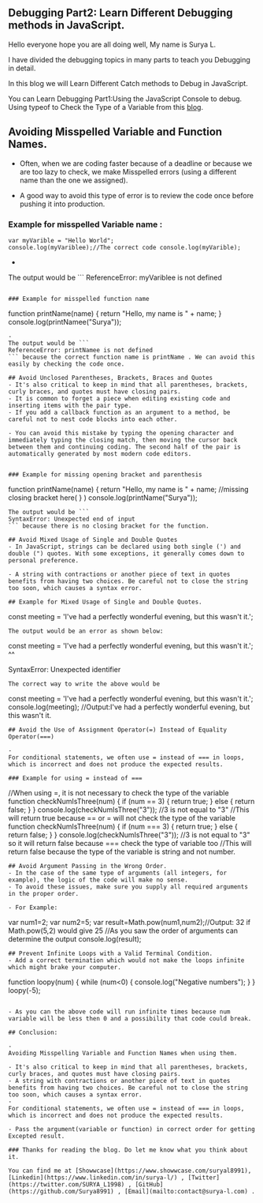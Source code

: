## Debugging Part2: Learn Different Debugging methods in JavaScript.

Hello everyone hope you are all doing well, My name is Surya L.

I have divided the debugging topics in many parts to teach you Debugging in detail.

In this blog we will Learn Different Catch methods to Debug in JavaScript.

You can Learn Debugging Part1:Using the JavaScript Console to debug. Using typeof to Check the Type of a Variable from this [blog](https://blog.surya-l.com/debugging-using-the-javascript-console-to-debug-using-typeof-to-check-the-type-of-a-variable).

## Avoiding Misspelled Variable and Function Names.

- Often, when we are coding faster because of a deadline or because we are too lazy to check, we make Misspelled errors (using a different name than the one we assigned). 

- A good way to avoid this type of error is to review the code once before pushing it into production.

### Example for misspelled Variable name :
```
var myVarible = "Hello World";
console.log(myVariblee);//The correct code console.log(myVarible);
```

- 
The output would be ```
ReferenceError: myVariblee is not defined
``` because the correct variable name is myVariable. We can avoid this easily by checking the code once.

### Example for misspelled function name

```
function printName(name)
{
    return "Hello, my name is " + name;
}
console.log(printNamee("Surya"));
```
- 
The output would be ```
ReferenceError: printNamee is not defined
``` because the correct function name is printName . We can avoid this easily by checking the code once.

## Avoid Unclosed Parentheses, Brackets, Braces and Quotes
- It's also critical to keep in mind that all parentheses, brackets, curly braces, and quotes must have closing pairs. 
- It is common to forget a piece when editing existing code and inserting items with the pair type. 
- If you add a callback function as an argument to a method, be careful not to nest code blocks into each other.

- You can avoid this mistake by typing the opening character and immediately typing the closing match, then moving the cursor back between them and continuing coding. The second half of the pair is automatically generated by most modern code editors.


### Example for missing opening bracket and parenthesis
```
function printName(name)
{
    return "Hello, my name is " + name;
//missing closing bracket here( } )
console.log(printName("Surya"));
```
The output would be ```
SyntaxError: Unexpected end of input
``` because there is no closing bracket for the function.

## Avoid Mixed Usage of Single and Double Quotes
- In JavaScript, strings can be declared using both single (') and double (") quotes. With some exceptions, it generally comes down to personal preference.

- A string with contractions or another piece of text in quotes benefits from having two choices. Be careful not to close the string too soon, which causes a syntax error.

## Example for Mixed Usage of Single and Double Quotes.
```
const meeting = 'I've had a perfectly wonderful evening, but this wasn't it.';
```
The output would be an error as shown below:
```
const meeting = 'I've had a perfectly wonderful evening, but this wasn't it.';
                   ^^

SyntaxError: Unexpected identifier
```
The correct way to write the above would be
```
const meeting = 'I\'ve had a perfectly wonderful evening, but this wasn\'t it.';
console.log(meeting);
//Output:I've had a perfectly wonderful evening, but this wasn't it.
```
## Avoid the Use of Assignment Operator(=) Instead of Equality Operator(===)

- 
For conditional statements, we often use = instead of === in loops, which is incorrect and does not produce the expected results.

### Example for using = instead of ===
```
//When using =, it is not necessary to check the type of the variable
function checkNumIsThree(num)
{
    if (num == 3)
    {
        return true;
    }
    else
    {
        return false;
    }
}
console.log(checkNumIsThree("3"));
//3 is not equal to "3" 
//This will return true because == or = will not check the type of the variable
function checkNumIsThree(num)
{
    if (num === 3)
    {
        return true;
    }
    else
    {
        return false;
    }
}
console.log(checkNumIsThree("3"));
//3 is not equal to "3" so it will return false because === check the type of variable too
//This will return false because the type of the variable is string and not number.
```
## Avoid Argument Passing in the Wrong Order.
- In the case of the same type of arguments (all integers, for example), the logic of the code will make no sense. 
- To avoid these issues, make sure you supply all required arguments in the proper order.

- For Example:
```
var num1=2;
var num2=5;
var result=Math.pow(num1,num2);//Output: 32 if Math.pow(5,2) would give 25
//As you saw the order of arguments can determine the output
console.log(result);
```
## Prevent Infinite Loops with a Valid Terminal Condition.
- Add a correct termination which would not make the loops infinite which might brake your computer.
```
function loopy(num)
{
while (num<0) {
    console.log("Negative numbers");
}
}
loopy(-5);
```

- As you can the above code will run infinite times because num variable will be less then 0 and a possibility that code could break.

## Conclusion:

- 
Avoiding Misspelling Variable and Function Names when using them.

- It's also critical to keep in mind that all parentheses, brackets, curly braces, and quotes must have closing pairs. 
- A string with contractions or another piece of text in quotes benefits from having two choices. Be careful not to close the string too soon, which causes a syntax error.
- 
For conditional statements, we often use = instead of === in loops, which is incorrect and does not produce the expected results.

- Pass the argument(variable or function) in correct order for getting Excepted result.

### Thanks for reading the blog. Do let me know what you think about it.

You can find me at [Showwcase](https://www.showwcase.com/suryal8991), [Linkedin](https://www.linkedin.com/in/surya-l/) , [Twitter](https://twitter.com/SURYA_L1998) , [GitHub](https://github.com/Surya8991) , [Email](mailto:contact@surya-l.com) .


